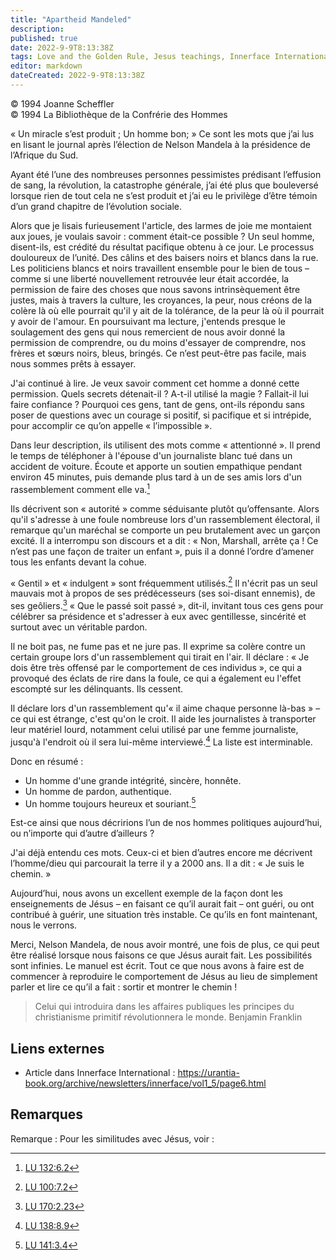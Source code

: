 ```yaml
---
title: "Apartheid Mandeled"
description: 
published: true
date: 2022-9-9T8:13:38Z
tags: Love and the Golden Rule, Jesus teachings, Innerface International, article
editor: markdown
dateCreated: 2022-9-9T8:13:38Z
---
```


<p class="v-card v-sheet theme--light gray lighten-3 px-2">© 1994 Joanne Scheffler<br>© 1994 La Bibliothèque de la Confrérie des Hommes</p>


« Un miracle s’est produit ; Un homme bon; » Ce sont les mots que j’ai lus en lisant le journal après l’élection de Nelson Mandela à la présidence de l’Afrique du Sud.

Ayant été l’une des nombreuses personnes pessimistes prédisant l’effusion de sang, la révolution, la catastrophe générale, j’ai été plus que bouleversé lorsque rien de tout cela ne s’est produit et j’ai eu le privilège d’être témoin d’un grand chapitre de l’évolution sociale.

Alors que je lisais furieusement l'article, des larmes de joie me montaient aux joues, je voulais savoir : comment était-ce possible ? Un seul homme, disent-ils, est crédité du résultat pacifique obtenu à ce jour. Le processus douloureux de l’unité. Des câlins et des baisers noirs et blancs dans la rue. Les politiciens blancs et noirs travaillent ensemble pour le bien de tous – comme si une liberté nouvellement retrouvée leur était accordée, la permission de faire des choses que nous savons intrinsèquement être justes, mais à travers la culture, les croyances, la peur, nous créons de la colère là où elle pourrait qu'il y ait de la tolérance, de la peur là où il pourrait y avoir de l'amour. En poursuivant ma lecture, j'entends presque le soulagement des gens qui nous remercient de nous avoir donné la permission de comprendre, ou du moins d'essayer de comprendre, nos frères et sœurs noirs, bleus, bringés. Ce n’est peut-être pas facile, mais nous sommes prêts à essayer.

J'ai continué à lire. Je veux savoir comment cet homme a donné cette permission. Quels secrets détenait-il ? A-t-il utilisé la magie ? Fallait-il lui faire confiance ? Pourquoi ces gens, tant de gens, ont-ils répondu sans poser de questions avec un courage si positif, si pacifique et si intrépide, pour accomplir ce qu’on appelle « l’impossible ».

Dans leur description, ils utilisent des mots comme « attentionné ». Il prend le temps de téléphoner à l'épouse d'un journaliste blanc tué dans un accident de voiture. Écoute et apporte un soutien empathique pendant environ 45 minutes, puis demande plus tard à un de ses amis lors d'un rassemblement comment elle va.[^1]

Ils décrivent son « autorité » comme séduisante plutôt qu’offensante. Alors qu'il s'adresse à une foule nombreuse lors d'un rassemblement électoral, il remarque qu'un maréchal se comporte un peu brutalement avec un garçon excité. Il a interrompu son discours et a dit : « Non, Marshall, arrête ça ! Ce n’est pas une façon de traiter un enfant », puis il a donné l’ordre d’amener tous les enfants devant la cohue.

« Gentil » et « indulgent » sont fréquemment utilisés.[^2] Il n'écrit pas un seul mauvais mot à propos de ses prédécesseurs (ses soi-disant ennemis), de ses geôliers.[^3] « Que le passé soit passé », dit-il, invitant tous ces gens pour célébrer sa présidence et s'adresser à eux avec gentillesse, sincérité et surtout avec un véritable pardon.

Il ne boit pas, ne fume pas et ne jure pas. Il exprime sa colère contre un certain groupe lors d'un rassemblement qui tirait en l'air. Il déclare : « Je dois être très offensé par le comportement de ces individus », ce qui a provoqué des éclats de rire dans la foule, ce qui a également eu l'effet escompté sur les délinquants. Ils cessent.

Il déclare lors d'un rassemblement qu'« il aime chaque personne là-bas » – ce qui est étrange, c'est qu'on le croit. Il aide les journalistes à transporter leur matériel lourd, notamment celui utilisé par une femme journaliste, jusqu'à l'endroit où il sera lui-même interviewé.[^4] La liste est interminable.

Donc en résumé :
- Un homme d'une grande intégrité, sincère, honnête.
- Un homme de pardon, authentique.
- Un homme toujours heureux et souriant.[^5]

Est-ce ainsi que nous décririons l’un de nos hommes politiques aujourd’hui, ou n’importe qui d’autre d’ailleurs ?

J'ai déjà entendu ces mots. Ceux-ci et bien d’autres encore me décrivent l’homme/dieu qui parcourait la terre il y a 2000 ans. Il a dit : « Je suis le chemin. »

Aujourd’hui, nous avons un excellent exemple de la façon dont les enseignements de Jésus – en faisant ce qu’il aurait fait – ont guéri, ou ont contribué à guérir, une situation très instable. Ce qu’ils en font maintenant, nous le verrons.

Merci, Nelson Mandela, de nous avoir montré, une fois de plus, ce qui peut être réalisé lorsque nous faisons ce que Jésus aurait fait. Les possibilités sont infinies. Le manuel est écrit. Tout ce que nous avons à faire est de commencer à reproduire le comportement de Jésus au lieu de simplement parler et lire ce qu’il a fait : sortir et montrer le chemin !

> Celui qui introduira dans les affaires publiques les principes du christianisme primitif révolutionnera le monde.
>    Benjamin Franklin

## Liens externes

- Article dans Innerface International : https://urantia-book.org/archive/newsletters/innerface/vol1_5/page6.html




## Remarques

Remarque : Pour les similitudes avec Jésus, voir :

[^1]: <a id="a58_6"></a>[LU 132:6.2](/fr/The_Urantia_Book/132#p6_2)

[^2]: <a id="a60_6"></a>[LU 100:7.2](/fr/The_Urantia_Book/100#p7_2)

[^3]: <a id="a62_6"></a>[LU 170:2.23](/fr/The_Urantia_Book/170#p2_23)

[^4]: <a id="a64_6"></a>[LU 138:8.9](/fr/The_Urantia_Book/138#p8_9)

[^5]: <a id="a66_6"></a>[LU 141:3.4](/fr/The_Urantia_Book/141#p3_4)


